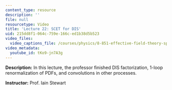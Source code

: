 ```yaml
---
content_type: resource
description: ''
file: null
resourcetype: Video
title: 'Lecture 22: SCET for DIS'
uid: 215dd8f1-064c-759e-166c-ed1b38d5b523
video_files:
  video_captions_file: /courses/physics/8-851-effective-field-theory-spring-2013/video-lectures/lecture-22-scet-for-dis/tKo9-jn7A3g.vtt
video_metadata:
  youtube_id: tKo9-jn7A3g
---
```


**Description:** In this lecture, the professor finished DIS factorization, 1-loop renormalization of PDFs, and convolutions in other processes.

**Instructor:** Prof. Iain Stewart